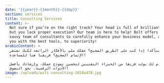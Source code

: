 ```yaml
---
date: '{{year}}-{{month}}-{{day}}'
section: services
title: Consulting Services
content: >-
  Not sure if you’re on the right track? Your head is full of brilliant ideas
  but you lack proper execution? Our team is here to help! Bolt offers a tech
  savvy team of consultants to carefully enhance your business model, and guide
  you with the best tools, to superiority!
arabicContent: >
  لست متأكدا إذا كنت على الطريق الصحيح؟ عقلك ملئ بالأفكار الرائعة لكنك تفتقر
  الإتمام الصحيح؟ فريقنا هنا للمساعدة!

  يقدم لك بولت فريقا من الخبراء التقنيين لتحسين نموذج عملك، وإرشادك بأفضل
  الأدوات الرقمية، نحو التفوق!
image: /uploads/wifi-consulting-1024x478.jpg
---
```


